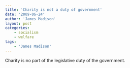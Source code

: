 ```yaml
---
title: 'Charity is not a duty of government'
date: '2009-06-24'
author: 'James Madison'
layout: post
categories:
    - socialism
    - welfare
tags:
    - 'James Madison'
---
```


Charity is no part of the legislative duty of the government.
